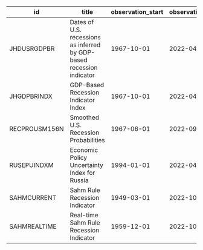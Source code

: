 | id            | title                                                                 | observation_start   | observation_end   |
|---------------|-----------------------------------------------------------------------|---------------------|-------------------|
| JHDUSRGDPBR   | Dates of U.S. recessions as inferred by GDP-based recession indicator | 1967-10-01          | 2022-04-01        |
| JHGDPBRINDX   | GDP-Based Recession Indicator Index                                   | 1967-10-01          | 2022-04-01        |
| RECPROUSM156N | Smoothed U.S. Recession Probabilities                                 | 1967-06-01          | 2022-09-01        |
| RUSEPUINDXM   | Economic Policy Uncertainty Index for Russia                          | 1994-01-01          | 2022-04-01        |
| SAHMCURRENT   | Sahm Rule Recession Indicator                                         | 1949-03-01          | 2022-10-01        |
| SAHMREALTIME  | Real-time Sahm Rule Recession Indicator                               | 1959-12-01          | 2022-10-01        |